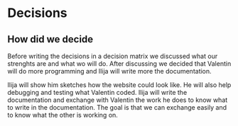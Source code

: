 # Decisions

## How did we decide
Before writing the decisions in a decision matrix we discussed what our strenghts are and what wo will do. After discussing we decided that Valentin will do more programming and Ilija will write more the documentation. 






 Ilija will show him sketches how the website could look like. He will also help debugging and testing what Valentin coded. Ilija will write the documentation and exchange with Valentin the work he does to know what to write in the documentation. The goal is that we can exchange easily and to know what the other is working on.
